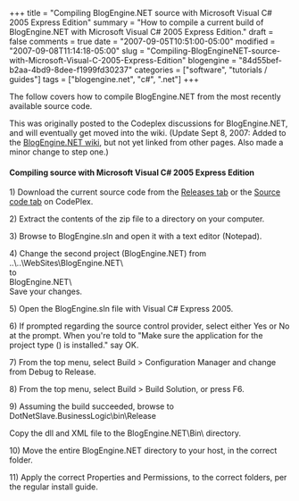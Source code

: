 +++
title = "Compiling BlogEngine.NET source with Microsoft Visual C# 2005 Express Edition"
summary = "How to compile a current build of BlogEngine.NET with Microsoft Visual C# 2005 Express Edition."
draft = false
comments = true
date = "2007-09-05T10:51:00-05:00"
modified = "2007-09-08T11:14:18-05:00"
slug = "Compiling-BlogEngineNET-source-with-Microsoft-Visual-C-2005-Express-Edition"
blogengine = "84d55bef-b2aa-4bd9-8dee-f1999fd30237"
categories = ["software", "tutorials / guides"]
tags = ["blogengine.net", "c#", ".net"]
+++

<p>
The follow covers how to compile BlogEngine.NET from the most recently available source code.
</p>
<p>
This was originally posted to the Codeplex discussions for BlogEngine.NET, and will eventually get moved into the wiki. (Update Sept 8, 2007: Added to the <a href="http://www.dotnetblogengine.net/wiki/CompilingFromSource.ashx" target="_blank">BlogEngine.NET wiki</a>, but not yet linked from other pages. Also made a minor change to step one.)
</p>
<h4>Compiling source with Microsoft Visual C# 2005 Express Edition </h4>
<p>
1) Download the current source code from the <a href="http://www.codeplex.com/blogengine/Release/ProjectReleases.aspx" target="_blank">Releases tab</a> or the <a href="http://www.codeplex.com/blogengine/SourceControl/ListDownloadableCommits.aspx" target="_blank">Source code tab</a> on CodePlex.
</p>
<p>
2) Extract the contents of the zip file to a directory on your computer.
</p>
<p>
3) Browse to BlogEngine.sln and open it with a text editor (Notepad).
</p>
<p>
4) Change the second project (BlogEngine.NET) from<br />
..\..\WebSites\BlogEngine.NET\<br />
to<br />
BlogEngine.NET\<br />
Save your changes.
</p>
<p>
5) Open the BlogEngine.sln file with Visual C# Express 2005.
</p>
<p>
6)
If prompted regarding the source control provider, select either Yes or
No at the prompt. When you&#39;re told to &quot;Make sure the application for
the project type () is installed.&quot; say OK.
</p>
<p>
7) From the top menu, select Build &gt; Configuration Manager and change from Debug to Release.
</p>
<p>
8) From the top menu, select Build &gt; Build Solution, or press F6.
</p>
<p>
9) Assuming the build succeeded, browse to DotNetSlave.BusinessLogic\bin\Release</p>
<p>
Copy the dll and XML file to the BlogEngine.NET\Bin\ directory.
</p>
<p>
10) Move the entire BlogEngine.NET directory to your host, in the correct folder.
</p>
<p>
11) Apply the correct Properties and Permissions, to the correct folders, per the regular install guide. 
</p>
<p>
&nbsp;
</p>

